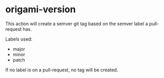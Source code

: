# origami-version

This action will create a semver git tag based on the semver label a pull-request has.

Labels used:
- major
- minor
- patch

If no label is on a pull-request, no tag will be created.